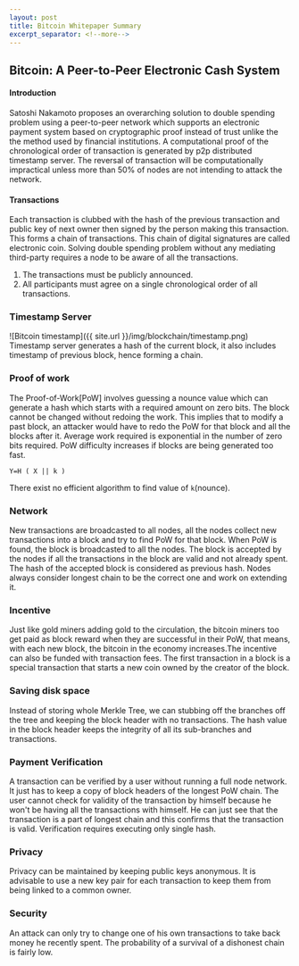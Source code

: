 ```yaml
---
layout: post
title: Bitcoin Whitepaper Summary
excerpt_separator: <!--more-->
---
```


## Bitcoin: A Peer-to-Peer Electronic Cash System 


#### Introduction

Satoshi Nakamoto proposes an overarching solution to double spending problem using a peer-to-peer network which supports an electronic payment system based on cryptographic proof instead of trust unlike the the method used by financial institutions.
A computational proof of the chronological order of transaction is generated by p2p distributed timestamp server. The reversal of transaction will be computationally impractical unless more than 50% of nodes are not intending to attack the network.

<!--more-->

#### Transactions

Each transaction is clubbed with the hash of the previous transaction and public key of next owner then signed by the person making this transaction. This forms a chain of transactions. This chain of digital signatures are called electronic coin.
Solving double spending problem without any mediating third-party requires a node to be aware of all the transactions.

1. The transactions must be publicly announced.
2. All participants must agree on a single chronological order of all transactions. 

### Timestamp Server

![Bitcoin timestamp]({{ site.url }}/img/blockchain/timestamp.png)
Timestamp server generates a hash of the current block, it also includes timestamp of previous block, hence forming a chain.

### Proof of work

The Proof-of-Work[PoW] involves guessing a nounce value which can generate a hash which starts with a required amount on zero bits. The block cannot be changed without redoing the work. This implies that to modify a past block, an attacker would have to redo the PoW for that block and all the blocks after it. Average work required is exponential in the number of zero bits required. PoW difficulty increases if blocks are being generated too fast.

`Y=H ( X || k )`

There exist no efficient algorithm to find value of `k`(nounce).

### Network

New transactions are broadcasted to all nodes, all the nodes collect new transactions into a block and try to find PoW for that block. When PoW is found, the block is broadcasted to all the nodes. The block is accepted by the nodes if all the transactions in the block are valid and not already spent. The hash of the accepted block is considered as previous hash.
Nodes always consider longest chain to be the correct one and work on extending it.

### Incentive

Just like gold miners adding gold to the circulation, the bitcoin miners too get paid as block reward when they are successful in their PoW, that means, with each new block, the bitcoin in the economy increases.The incentive can also be funded with transaction fees.
The first transaction in a block is a special transaction that starts a new coin owned by the creator of the block.

### Saving disk space

Instead of storing whole Merkle Tree, we can stubbing off the branches off the tree and keeping the block header with no transactions. The hash value in the block header keeps the integrity of all its sub-branches and transactions. 

### Payment Verification

A transaction can be verified by a user without running a full node network. It just has to keep a copy of block headers of the longest PoW chain. The user cannot check for validity of the transaction by himself because he won't be having all the transactions with himself. He can just see that the transaction is a part of longest chain and this confirms that the transaction is valid. Verification requires executing only single hash.

### Privacy

Privacy can be maintained by keeping public keys anonymous. It is advisable to use a new key pair for each transaction to keep them from being linked to a common owner.

### Security

An attack can only try to change one of his own transactions to take back money he recently spent. The probability of a survival of a dishonest chain is fairly low.
